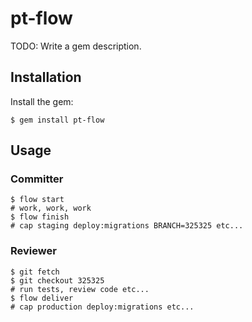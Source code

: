 # pt-flow

TODO: Write a gem description.

## Installation

Install the gem:

    $ gem install pt-flow

## Usage

### Committer

```
$ flow start
# work, work, work
$ flow finish
# cap staging deploy:migrations BRANCH=325325 etc...
```

### Reviewer
```
$ git fetch
$ git checkout 325325
# run tests, review code etc...
$ flow deliver
# cap production deploy:migrations etc...
```
